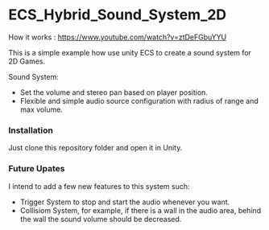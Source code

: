 # ECS_Hybrid_Sound_System_2D

How it works : https://www.youtube.com/watch?v=ztDeFGbuYYU

This is a simple example how use unity ECS to create a sound system for 2D Games. 

Sound System:
- Set the volume and stereo pan based on player position.
- Flexible and simple audio source configuration with radius of range and max volume.

### Installation
Just clone this repository folder and open it in Unity.


### Future Upates

I intend to add a few new features to this system such:
  - Trigger System to stop and start the audio whenever you want.
  - Collisiom System, for example, if there is a wall in the audio area, behind the wall the sound volume should be decreased.
  
